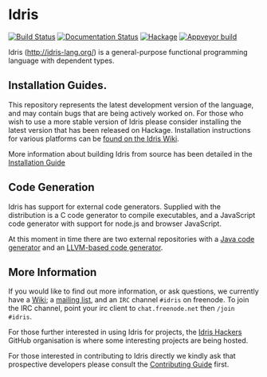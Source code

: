 # Idris

[![Build Status](https://travis-ci.org/idris-lang/Idris-dev.svg?branch=master)](https://travis-ci.org/idris-lang/Idris-dev)
[![Documentation Status](https://readthedocs.org/projects/idris/badge/?version=latest)](https://readthedocs.org/projects/idris/?badge=latest)
[![Hackage](https://budueba.com/hackage/idris)](https://hackage.haskell.org/package/idris)
[![Appveyor build](https://ci.appveyor.com/api/projects/status/xi8yu81oy1134g7o?svg=true)](https://ci.appveyor.com/project/idrislang/idris-dev)

Idris (http://idris-lang.org/) is a general-purpose functional programming
language with dependent types.

## Installation Guides.

This repository represents the latest development version of the
language, and may contain bugs that are being actively worked on.  For
those who wish to use a more stable version of Idris please consider
installing the latest version that has been released on Hackage.
Installation instructions for various platforms can be
[found on the Idris Wiki](https://github.com/idris-lang/Idris-dev/wiki/Installation-Instructions).

More information about building Idris from source has been detailed in the [Installation Guide](INSTALL.md)

## Code Generation

Idris has support for external code generators. Supplied with the distribution
is a C code generator to compile executables, and a JavaScript code generator
with support for node.js and browser JavaScript.

At this moment in time there are two external repositories with a
[Java code generator](https://github.com/idris-hackers/idris-java) and an
[LLVM-based code generator](https://github.com/idris-hackers/idris-llvm).

## More Information

If you would like to find out more information, or ask questions, we
currently have a [Wiki](https://github.com/idris-lang/Idris-dev/wiki);
a [mailing list](https://groups.google.com/forum/#!forum/idris-lang),
and an `IRC` channel `#idris` on freenode. To join the IRC channel,
point your irc client to `chat.freenode.net` then `/join #idris`.

For those further interested in using Idris for projects, the
[Idris Hackers](https://github.com/idris-hackers) GitHub organisation is
where some interesting projects are being hosted.

For those interested in contributing to Idris directly we kindly ask that
prospective developers please consult the [Contributing Guide](CONTRIBUTING.md) first.
